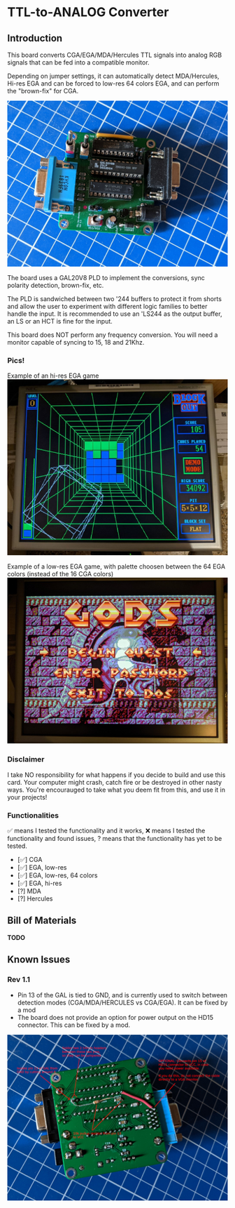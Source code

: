 # TTL-to-ANALOG Converter

## Introduction

This board converts CGA/EGA/MDA/Hercules TTL signals into analog RGB signals that can be fed into a compatible monitor.

Depending on jumper settings, it can automatically detect MDA/Hercules, Hi-res EGA and can be forced to low-res 64 colors EGA, and can perform the "brown-fix" for CGA.

![Rev. 1.1 Board](pics/rev_1.1_board.jpg)

The board uses a GAL20V8 PLD to implement the conversions, sync polarity detection, brown-fix, etc.

The PLD is sandwiched between two '244 buffers to protect it from shorts and allow the user to experiment with different logic families to better handle the input. It is recommended to use an 'LS244 as the output buffer, an LS or an HCT is fine for the input.

This board does NOT perform any frequency conversion. You will need a monitor capable of syncing to 15, 18 and 21Khz.

### Pics!

Example of an hi-res EGA game
![Block Out](pics/blockout_ega_hires.jpg)

Example of a low-res EGA game, with palette choosen between the 64 EGA colors (instead of the 16 CGA colors)
![GODS](pics/gods_ega_lowres_64cols.jpg)

### Disclaimer

I take NO responsibility for what happens if you decide to build and use this card. Your computer might crash, catch fire or be destroyed in other nasty ways.
You're encourauged to take what you deem fit from this, and use it in your projects!

### Functionalities

✅ means I tested the functionality and it works, ❌ means I tested the functionality and found issues, ? means that the functionality has yet to be tested.

* [✅] CGA
* [✅] EGA, low-res
* [✅] EGA, low-res, 64 colors
* [✅] EGA, hi-res
* [?] MDA
* [?] Hercules

## Bill of Materials

**TODO**

## Known Issues

### Rev 1.1

* Pin 13 of the GAL is tied to GND, and is currently used to switch between detection modes (CGA/MDA/HERCULES vs CGA/EGA). It can be fixed by a mod
* The board does not provide an option for power output on the HD15 connector. This can be fixed by a mod.

![Rev. 1.1 Board Mods](pics/rev_1.1_board_mods.jpg)


